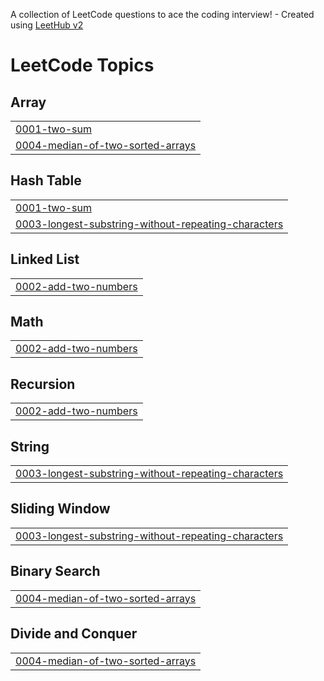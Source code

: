 A collection of LeetCode questions to ace the coding interview! - Created using [LeetHub v2](https://github.com/arunbhardwaj/LeetHub-2.0)
<!---LeetCode Topics Start-->
# LeetCode Topics
## Array
|  |
| ------- |
| [0001-two-sum](https://github.com/jayasri-33/leetcode/tree/master/0001-two-sum) |
| [0004-median-of-two-sorted-arrays](https://github.com/jayasri-33/leetcode/tree/master/0004-median-of-two-sorted-arrays) |
## Hash Table
|  |
| ------- |
| [0001-two-sum](https://github.com/jayasri-33/leetcode/tree/master/0001-two-sum) |
| [0003-longest-substring-without-repeating-characters](https://github.com/jayasri-33/leetcode/tree/master/0003-longest-substring-without-repeating-characters) |
## Linked List
|  |
| ------- |
| [0002-add-two-numbers](https://github.com/jayasri-33/leetcode/tree/master/0002-add-two-numbers) |
## Math
|  |
| ------- |
| [0002-add-two-numbers](https://github.com/jayasri-33/leetcode/tree/master/0002-add-two-numbers) |
## Recursion
|  |
| ------- |
| [0002-add-two-numbers](https://github.com/jayasri-33/leetcode/tree/master/0002-add-two-numbers) |
## String
|  |
| ------- |
| [0003-longest-substring-without-repeating-characters](https://github.com/jayasri-33/leetcode/tree/master/0003-longest-substring-without-repeating-characters) |
## Sliding Window
|  |
| ------- |
| [0003-longest-substring-without-repeating-characters](https://github.com/jayasri-33/leetcode/tree/master/0003-longest-substring-without-repeating-characters) |
## Binary Search
|  |
| ------- |
| [0004-median-of-two-sorted-arrays](https://github.com/jayasri-33/leetcode/tree/master/0004-median-of-two-sorted-arrays) |
## Divide and Conquer
|  |
| ------- |
| [0004-median-of-two-sorted-arrays](https://github.com/jayasri-33/leetcode/tree/master/0004-median-of-two-sorted-arrays) |
<!---LeetCode Topics End-->
